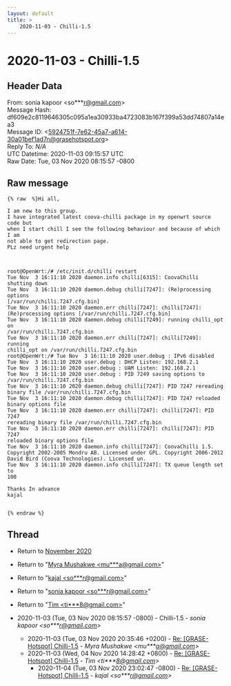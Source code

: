 ```yaml
---
layout: default
title: >
    2020-11-03 - Chilli-1.5
---
```


# 2020-11-03 - Chilli-1.5

## Header Data

From: sonia kapoor \<so***r@gmail.com\><br>
Message Hash: df609e2c8119646305c095a1ea30933ba4723083b167f399a53dd74807a14ea3<br>
Message ID: \<5924751f-7e62-45a7-a614-30a01bef1ad7n@grasehotspot.org\><br>
Reply To: _N/A_<br>
UTC Datetime: 2020-11-03 09:15:57 UTC<br>
Raw Date: Tue, 03 Nov 2020 08:15:57 -0800<br>

## Raw message

```
{% raw  %}Hi all,

I am new to this group.
I have integrated latest coova-chilli package in my openwrt source code but 
when I start chill I see the following behaviour and because of which I am 
not able to get redirection page.
PLz need urgent help



root@OpenWrt:/# /etc/init.d/chilli restart
Tue Nov  3 16:11:10 2020 daemon.info chilli[6315]: CoovaChilli shutting down
Tue Nov  3 16:11:10 2020 daemon.debug chilli[7247]: (Re)processing options 
[/var/run/chilli.7247.cfg.bin]
Tue Nov  3 16:11:10 2020 daemon.err chilli[7247]: chilli[7247]: 
(Re)processing options [/var/run/chilli.7247.cfg.bin]
Tue Nov  3 16:11:10 2020 daemon.debug chilli[7249]: running chilli_opt on 
/var/run/chilli.7247.cfg.bin
Tue Nov  3 16:11:10 2020 daemon.err chilli[7247]: chilli[7249]: running 
chilli_opt on /var/run/chilli.7247.cfg.bin
root@OpenWrt:/# Tue Nov  3 16:11:10 2020 user.debug : IPv6 disabled 
Tue Nov  3 16:11:10 2020 user.debug : DHCP Listen: 192.168.2.1
Tue Nov  3 16:11:10 2020 user.debug : UAM Listen: 192.168.2.1
Tue Nov  3 16:11:10 2020 user.debug : PID 7249 saving options to 
/var/run/chilli.7247.cfg.bin
Tue Nov  3 16:11:10 2020 daemon.debug chilli[7247]: PID 7247 rereading 
binary file /var/run/chilli.7247.cfg.bin
Tue Nov  3 16:11:10 2020 daemon.debug chilli[7247]: PID 7247 reloaded 
binary options file
Tue Nov  3 16:11:10 2020 daemon.err chilli[7247]: chilli[7247]: PID 7247 
rereading binary file /var/run/chilli.7247.cfg.bin
Tue Nov  3 16:11:10 2020 daemon.err chilli[7247]: chilli[7247]: PID 7247 
reloaded binary options file
Tue Nov  3 16:11:10 2020 daemon.info chilli[7247]: CoovaChilli 1.5. 
Copyright 2002-2005 Mondru AB. Licensed under GPL. Copyright 2006-2012 
David Bird (Coova Technologies). Licensed un.
Tue Nov  3 16:11:10 2020 daemon.info chilli[7247]: TX queue length set to 
100

Thanks In advance
kajal


{% endraw %}
```

## Thread

+ Return to [November 2020](/archive/2020/11)

+ Return to "[Myra Mushakwe <mu***a<span>@</span>gmail.com>](/authors/mu___a_at_gmail_com)"
+ Return to "[kajal <so***r<span>@</span>gmail.com>](/authors/so___r_at_gmail_com)"
+ Return to "[sonia kapoor <so***r<span>@</span>gmail.com>](/authors/so___r_at_gmail_com)"
+ Return to "[Tim <ti***8<span>@</span>gmail.com>](/authors/ti___8_at_gmail_com)"

+ 2020-11-03 (Tue, 03 Nov 2020 08:15:57 -0800) - Chilli-1.5 - _sonia kapoor \<so***r@gmail.com\>_
  + 2020-11-03 (Tue, 03 Nov 2020 20:35:46 +0200) - [Re: [GRASE-Hotspot] Chilli-1.5](/archive/2020/11/a1965b838d99f51d94bedf9588326649493cfd507b2c04910ce26fa89933013a) - _Myra Mushakwe \<mu***a@gmail.com\>_
  + 2020-11-03 (Wed, 04 Nov 2020 14:28:42 +0800) - [Re: [GRASE-Hotspot] Chilli-1.5](/archive/2020/11/f3d1656dbe2641b43bea9b2acbfd35abf36c98bc30918a0ad5317aa64bce0446) - _Tim \<ti***8@gmail.com\>_
    + 2020-11-04 (Tue, 03 Nov 2020 23:02:47 -0800) - [Re: [GRASE-Hotspot] Chilli-1.5](/archive/2020/11/1fa6469941fbdad46dbe36bf99a6380b8e5150121731590ecc50de78744b4838) - _kajal \<so***r@gmail.com\>_

